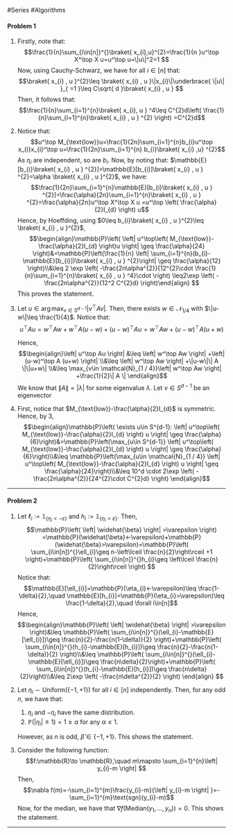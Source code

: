 #Series #Algorithms 

#### Problem 1
1. Firstly, note that: $$\frac{1}{n}\sum_{i\in[n]}^{}\braket{  x_{i},u}^{2}=\frac{1}{n }u^\top X^\top X u=u^\top u=\|u\|^2=1 $$Now, using Cauchy-Schwarz, we have for all $i\in[n]$ that: $$\braket{ x_{i} , u }^{2}\leq \braket{ x_{i} , u }\|x_{i}\|\underbrace{ \|u\| }_{ =1 }\leq C\sqrt{ d }\braket{ x_{i} , u } $$ Then, it follows that:$$\frac{1}{n}\sum_{i=1}^{n}\braket{ x_{i}, u } ^4\leq C^{2}d\left( \frac{1}{n}\sum_{i=1}^{n}\braket{ x_{i} , u } ^{2} \right) =C^{2}d$$

2. Notice that:$$u^\top M_{\text{low}}u=\frac{1}{2n}\sum_{i=1}^{n}b_{i}u^\top x_{i}x_{i}^\top u=\frac{1}{2n}\sum_{i=1}^{n} b_{i}\braket{  x_{i} ,u} ^{2}$$ As $\eta_{i}$ are independent, so are $b_{i}$. Now, by noting that: $\mathbb{E}[b_{i}\braket{ x_{i} , u } ^{2}]=\mathbb{E}[b_{i}]\braket{ x_{i} , u } ^{2}=\alpha \braket{ x_{i} , u }^{2}$, we have: $$\frac{1}{2n}\sum_{i=1}^{n}\mathbb{E}[b_{i}\braket{ x_{i} , u } ^{2}]=\frac{\alpha}{2n}\sum_{i=1}^{n}\braket{ x_{i} , u } ^{2}=\frac{\alpha}{2n}u^\top X^\top X u =u^\top \left( \frac{\alpha}{2}I_{d} \right) u$$Hence, by Hoeffding, using $0\leq b_{i}\braket{ x_{i} , u }^{2}\leq \braket{ x_{i} , u }^{2}$, $$\begin{align}\mathbb{P}\left( \left| u^\top\left( M_{\text{low}}-\frac{\alpha}{2}I_{d} \right)u \right| \geq \frac{\alpha}{24} \right)&=\mathbb{P}\left(\frac{1}{n} \left|  \sum_{i=1}^{n}(b_{i}-\mathbb{E}[b_{i}])\braket{ x_{i} , u } ^{2}\right| \geq \frac{\alpha}{12} \right)\\&\leq 2 \exp \left( -\frac{2n\alpha^{2}}{12^{2}\cdot \frac{1}{n}\sum_{i=1}^{n}\braket{ x_{i} , u } ^4}\cdot \right) \leq2\exp \left( -\frac{2n\alpha^{2}}{12^2 C^{2}d} \right)\end{align} $$This proves the statement.
3. Let $u\in \arg\max_{v\in S^{d-1}}\left| v^\top Av \right|$. Then, there exists $w\in \mathcal{N}_{1 / 4}$ with $\|u-w\|\leq \frac{1}{4}$. Notice that: $$u^\top Au=w^\top Aw+w^\top A(u-w)+(u-w)^\top A u=w^\top Aw+(u-w)^\top A (u+w)$$
   
   Hence, $$\begin{align}\left| u^\top Au \right| &\leq \left| w^\top Aw \right| +\left| (u-w)^\top A (u+w) \right| \\&\leq \left| w^\top Aw \right| +\|u-w\|\| A \|\|u+w\|  \\&\leq \max_{v\in \mathcal{N}_{1 / 4}}\left| w^\top Aw \right| +\frac{1}{2}\| A \| \end{align}$$We know that $\left\| A \right\|=\left| \lambda\right|$ for some eigenvalue $\lambda$. Let $v\in S^{d-1}$ be an eigenvector
   
4. First, notice that $M_{\text{low}}-\frac{\alpha}{2}I_{d}$ is symmetric. Hence, by 3, $$\begin{align}\mathbb{P}\left( \exists u\in S^{d-1}: \left| u^\top\left( M_{\text{low}}-\frac{\alpha}{2}I_{d} \right) u \right| \geq \frac{\alpha}{6}\right)&=\mathbb{P}\left(\max_{u\in S^{d-1}} \left| u^\top\left( M_{\text{low}}-\frac{\alpha}{2}I_{d} \right) u \right| \geq \frac{\alpha}{6}\right)\\&\leq \mathbb{P}\left(\max_{u\in \mathcal{N}_{1 / 4}} \left| u^\top\left( M_{\text{low}}-\frac{\alpha}{2}I_{d} \right) u \right| \geq \frac{\alpha}{24}\right)\\&\leq 10^d  \cdot 2\exp \left( -\frac{2n\alpha^{2}}{24^{2}\cdot C^{2}d} \right) \end{align}$$

---
#### Problem 2
1. Let $\ell_{i}:=\mathbb{1}_{\{ \eta_{i}<-\varepsilon \}}$ and $h_{i}:=\mathbb{1}_{\{ \eta_{i}>\varepsilon \}}$. Then, $$\mathbb{P}\left( \left| \widehat{\beta} \right| >\varepsilon \right) =\mathbb{P}(\widehat{\beta}<-\varepsilon)+\mathbb{P}(\widehat{\beta}>\varepsilon)=\mathbb{P}\left( \sum_{i\in[n]}^{}\ell_{i}\geq n-\left\lceil \frac{n}{2}\right\rceil +1  \right)+\mathbb{P}\left( \sum_{i\in[n]}^{}h_{i}\geq \left\lceil \frac{n}{2}\right\rceil  \right) $$Notice that: $$\mathbb{E}[\ell_{i}]=\mathbb{P}(\eta_{i}<-\varepsilon)\leq \frac{1-\delta}{2},\quad \mathbb{E}[h_{i}]=\mathbb{P}(\eta_{i}>\varepsilon)\leq \frac{1-\delta}{2},\quad \forall i\in[n]$$Hence, $$\begin{align}\mathbb{P}\left( \left| \widehat{\beta} \right| >\varepsilon \right)&\leq \mathbb{P}\left( \sum_{i\in[n]}^{}(\ell_{i}-\mathbb{E}[\ell_{i}])\geq \frac{n}{2}-\frac{n(1-\delta)}{2} \right)+\mathbb{P}\left( \sum_{i\in[n]}^{}(h_{i}-\mathbb{E}[h_{i}])\geq \frac{n}{2}-\frac{n(1-\delta)}{2} \right)\\&\leq \mathbb{P}\left( \sum_{i\in[n]}^{}(\ell_{i}-\mathbb{E}[\ell_{i}])\geq \frac{n\delta}{2}\right)+\mathbb{P}\left( \sum_{i\in[n]}^{}(h_{i}-\mathbb{E}[h_{i}])\geq \frac{n\delta}{2}\right)\\&\leq 2\exp \left( -\frac{n\delta^{2}}{2} \right) \end{align} $$
2. Let $\eta_{i}\sim \text{Uniform}(\{ -1,+1 \})$ for all $i\in[n]$ independently. Then, for any odd $n$, we have that:
	1. $\eta_{i}$ and $-\eta_{i}$ have the same distribution.
	2. $\mathbb{P}(\left| \eta_{i} \right|\leq 1)=1\geq \alpha$ for any $\alpha\leq 1$. 
	
	However, as $n$ is odd, $\widehat{\beta}\in \{ -1,+1 \}$. This shows the statement.
3. Consider the following function: $$f:\mathbb{R}\to \mathbb{R},\quad m\mapsto \sum_{i=1}^{n}\left| y_{i}-m \right| $$Then, $$\nabla f(m)=-\sum_{i=1}^{m}\frac{y_{i}-m}{\left| y_{i}-m \right| }=-\sum_{i=1}^{m}\text{sgn}(y_{i}-m)$$Now, for the median, we have that $\nabla f(\text{Median}(y_{1},\dots,y_{n}))=0$. This shows the statement. 

---
